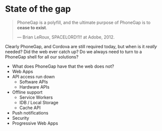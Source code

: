 # State of the gap

> PhoneGap is a polyfill, and the ultimate purpose of PhoneGap is to **cease to exist**.
>
> — Brian LeRoux, SPACELORD!1!! at Adobe, 2012.

Clearly PhoneGap, and Cordova are still required today, but when is it _really_ needed? Did the web ever catch up? Do we always need to turn to a PhoneGap shell for all our solutions?

<!--more-->

- What does PhoneGap have that the web does not?
- Web Apps
- API access run down
  - Software APIs
  - Hardware APIs
- Offline support
  - Service Workers
  - IDB / Local Storage
  - Cache API
- Push notifications
- Security
- Progressive Web Apps
